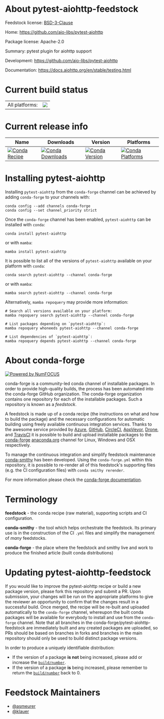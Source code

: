 About pytest-aiohttp-feedstock
==============================

Feedstock license: [BSD-3-Clause](https://github.com/conda-forge/pytest-aiohttp-feedstock/blob/main/LICENSE.txt)

Home: https://github.com/aio-libs/pytest-aiohttp

Package license: Apache-2.0

Summary: pytest plugin for aiohttp support

Development: https://github.com/aio-libs/pytest-aiohttp

Documentation: https://docs.aiohttp.org/en/stable/testing.html

Current build status
====================


<table><tr><td>All platforms:</td>
    <td>
      <a href="https://dev.azure.com/conda-forge/feedstock-builds/_build/latest?definitionId=3256&branchName=main">
        <img src="https://dev.azure.com/conda-forge/feedstock-builds/_apis/build/status/pytest-aiohttp-feedstock?branchName=main">
      </a>
    </td>
  </tr>
</table>

Current release info
====================

| Name | Downloads | Version | Platforms |
| --- | --- | --- | --- |
| [![Conda Recipe](https://img.shields.io/badge/recipe-pytest--aiohttp-green.svg)](https://anaconda.org/conda-forge/pytest-aiohttp) | [![Conda Downloads](https://img.shields.io/conda/dn/conda-forge/pytest-aiohttp.svg)](https://anaconda.org/conda-forge/pytest-aiohttp) | [![Conda Version](https://img.shields.io/conda/vn/conda-forge/pytest-aiohttp.svg)](https://anaconda.org/conda-forge/pytest-aiohttp) | [![Conda Platforms](https://img.shields.io/conda/pn/conda-forge/pytest-aiohttp.svg)](https://anaconda.org/conda-forge/pytest-aiohttp) |

Installing pytest-aiohttp
=========================

Installing `pytest-aiohttp` from the `conda-forge` channel can be achieved by adding `conda-forge` to your channels with:

```
conda config --add channels conda-forge
conda config --set channel_priority strict
```

Once the `conda-forge` channel has been enabled, `pytest-aiohttp` can be installed with `conda`:

```
conda install pytest-aiohttp
```

or with `mamba`:

```
mamba install pytest-aiohttp
```

It is possible to list all of the versions of `pytest-aiohttp` available on your platform with `conda`:

```
conda search pytest-aiohttp --channel conda-forge
```

or with `mamba`:

```
mamba search pytest-aiohttp --channel conda-forge
```

Alternatively, `mamba repoquery` may provide more information:

```
# Search all versions available on your platform:
mamba repoquery search pytest-aiohttp --channel conda-forge

# List packages depending on `pytest-aiohttp`:
mamba repoquery whoneeds pytest-aiohttp --channel conda-forge

# List dependencies of `pytest-aiohttp`:
mamba repoquery depends pytest-aiohttp --channel conda-forge
```


About conda-forge
=================

[![Powered by
NumFOCUS](https://img.shields.io/badge/powered%20by-NumFOCUS-orange.svg?style=flat&colorA=E1523D&colorB=007D8A)](https://numfocus.org)

conda-forge is a community-led conda channel of installable packages.
In order to provide high-quality builds, the process has been automated into the
conda-forge GitHub organization. The conda-forge organization contains one repository
for each of the installable packages. Such a repository is known as a *feedstock*.

A feedstock is made up of a conda recipe (the instructions on what and how to build
the package) and the necessary configurations for automatic building using freely
available continuous integration services. Thanks to the awesome service provided by
[Azure](https://azure.microsoft.com/en-us/services/devops/), [GitHub](https://github.com/),
[CircleCI](https://circleci.com/), [AppVeyor](https://www.appveyor.com/),
[Drone](https://cloud.drone.io/welcome), and [TravisCI](https://travis-ci.com/)
it is possible to build and upload installable packages to the
[conda-forge](https://anaconda.org/conda-forge) [anaconda.org](https://anaconda.org/)
channel for Linux, Windows and OSX respectively.

To manage the continuous integration and simplify feedstock maintenance
[conda-smithy](https://github.com/conda-forge/conda-smithy) has been developed.
Using the ``conda-forge.yml`` within this repository, it is possible to re-render all of
this feedstock's supporting files (e.g. the CI configuration files) with ``conda smithy rerender``.

For more information please check the [conda-forge documentation](https://conda-forge.org/docs/).

Terminology
===========

**feedstock** - the conda recipe (raw material), supporting scripts and CI configuration.

**conda-smithy** - the tool which helps orchestrate the feedstock.
                   Its primary use is in the construction of the CI ``.yml`` files
                   and simplify the management of *many* feedstocks.

**conda-forge** - the place where the feedstock and smithy live and work to
                  produce the finished article (built conda distributions)


Updating pytest-aiohttp-feedstock
=================================

If you would like to improve the pytest-aiohttp recipe or build a new
package version, please fork this repository and submit a PR. Upon submission,
your changes will be run on the appropriate platforms to give the reviewer an
opportunity to confirm that the changes result in a successful build. Once
merged, the recipe will be re-built and uploaded automatically to the
`conda-forge` channel, whereupon the built conda packages will be available for
everybody to install and use from the `conda-forge` channel.
Note that all branches in the conda-forge/pytest-aiohttp-feedstock are
immediately built and any created packages are uploaded, so PRs should be based
on branches in forks and branches in the main repository should only be used to
build distinct package versions.

In order to produce a uniquely identifiable distribution:
 * If the version of a package **is not** being increased, please add or increase
   the [``build/number``](https://docs.conda.io/projects/conda-build/en/latest/resources/define-metadata.html#build-number-and-string).
 * If the version of a package **is** being increased, please remember to return
   the [``build/number``](https://docs.conda.io/projects/conda-build/en/latest/resources/define-metadata.html#build-number-and-string)
   back to 0.

Feedstock Maintainers
=====================

* [@asmeurer](https://github.com/asmeurer/)
* [@klauer](https://github.com/klauer/)

